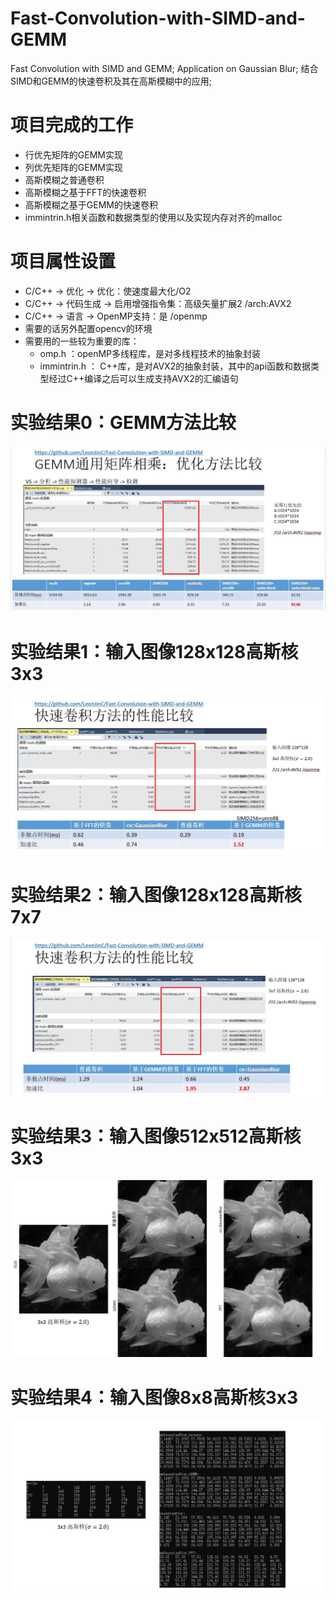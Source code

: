 # Fast-Convolution-with-SIMD-and-GEMM
Fast Convolution with SIMD and GEMM; 
Application on Gaussian Blur;
结合SIMD和GEMM的快速卷积及其在高斯模糊中的应用;

# 项目完成的工作
* 行优先矩阵的GEMM实现
* 列优先矩阵的GEMM实现
* 高斯模糊之普通卷积
* 高斯模糊之基于FFT的快速卷积
* 高斯模糊之基于GEMM的快速卷积
* immintrin.h相关函数和数据类型的使用以及实现内存对齐的malloc


# 项目属性设置
* C/C++ -> 优化 -> 优化：使速度最大化/O2
* C/C++ -> 代码生成 -> 启用增强指令集：高级矢量扩展2 /arch:AVX2
* C/C++ -> 语言 -> OpenMP支持：是 /openmp
* 需要的话另外配置opencv的环境
* 需要用的一些较为重要的库：
  * omp.h ：openMP多线程库，是对多线程技术的抽象封装
  * immintrin.h ： C++库，是对AVX2的抽象封装，其中的api函数和数据类型经过C++编译之后可以生成支持AVX2的汇编语句


# 实验结果0：GEMM方法比较
![实验结果0](https://github.com/LeonJinC/Fast-Convolution-with-SIMD-and-GEMM/blob/main/RESULTS0GEMM.jpg)

# 实验结果1：输入图像128x128高斯核3x3
![实验结果1](https://github.com/LeonJinC/Fast-Convolution-with-SIMD-and-GEMM/blob/main/RESULTS1Fast_Convolution3.jpg)

# 实验结果2：输入图像128x128高斯核7x7
![实验结果2](https://github.com/LeonJinC/Fast-Convolution-with-SIMD-and-GEMM/blob/main/RESULTS2Fast_Convolution7.jpg)

# 实验结果3：输入图像512x512高斯核3x3
![实验结果3](https://github.com/LeonJinC/Fast-Convolution-with-SIMD-and-GEMM/blob/main/RESULTS3Image.jpg)

# 实验结果4：输入图像8x8高斯核3x3
![实验结果4](https://github.com/LeonJinC/Fast-Convolution-with-SIMD-and-GEMM/blob/main/RESULTS4Matrix.jpg)



